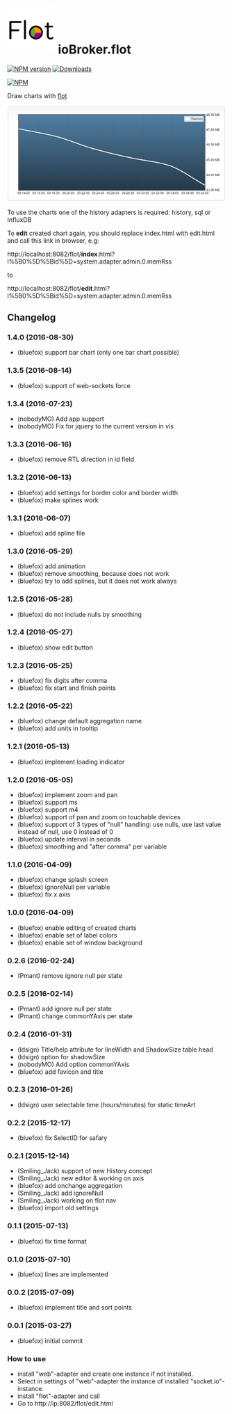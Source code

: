 ![Logo](admin/flot.png)
ioBroker.flot
=================

[![NPM version](http://img.shields.io/npm/v/iobroker.flot.svg)](https://www.npmjs.com/package/iobroker.flot)
[![Downloads](https://img.shields.io/npm/dm/iobroker.flot.svg)](https://www.npmjs.com/package/iobroker.flot)

[![NPM](https://nodei.co/npm/iobroker.flot.png?downloads=true)](https://nodei.co/npm/iobroker.flot/)

Draw charts with [flot](http://www.flotcharts.org/)

![Example](img/example.png)

To use the charts one of the history adapters is required: history, sql or InfluxDB

To **edit** created chart again, you should replace index.html with edit.html and call this link in browser, e.g:

http://localhost:8082/flot/**index**.html?l%5B0%5D%5Bid%5D=system.adapter.admin.0.memRss

to

http://localhost:8082/flot/**edit**.html?l%5B0%5D%5Bid%5D=system.adapter.admin.0.memRss

## Changelog
### 1.4.0 (2016-08-30)
* (bluefox) support bar chart (only one bar chart possible)

### 1.3.5 (2016-08-14)
* (bluefox) support of web-sockets force

### 1.3.4 (2016-07-23)
* (nobodyMO) Add app support
* (nobodyMO) Fix for jquery to the current version in vis

### 1.3.3 (2016-06-16)
* (bluefox) remove RTL direction in id field

### 1.3.2 (2016-06-13)
* (bluefox) add settings for border color and border width
* (bluefox) make splines work 

### 1.3.1 (2016-06-07)
* (bluefox) add spline file

### 1.3.0 (2016-05-29)
* (bluefox) add animation
* (bluefox) remove smoothing, because does not work
* (bluefox) try to add splines, but it does not work always

### 1.2.5 (2016-05-28)
* (bluefox) do not include nulls by smoothing

### 1.2.4 (2016-05-27)
* (bluefox) show edit button

### 1.2.3 (2016-05-25)
* (bluefox) fix digits after comma
* (bluefox) fix start and finish points

### 1.2.2 (2016-05-22)
* (bluefox) change default aggregation name
* (bluefox) add units in tooltip

### 1.2.1 (2016-05-13)
* (bluefox) implement loading indicator

### 1.2.0 (2016-05-05)
* (bluefox) implement zoom and pan
* (bluefox) support ms
* (bluefox) support m4
* (bluefox) support of pan and zoom on touchable devices
* (bluefox) support of 3 types of "null" handling: use nulls, use last value instead of null, use 0 instead of 0
* (bluefox) update interval in seconds
* (bluefox) smoothing and "after comma" per variable

### 1.1.0 (2016-04-09)
* (bluefox) change splash screen
* (bluefox) ignoreNull per variable
* (bluefox) fix x axis

### 1.0.0 (2016-04-09) 
* (bluefox) enable editing of created charts
* (bluefox) enable set of label colors
* (bluefox) enable set of window background

### 0.2.6 (2016-02-24)
* (Pmant) remove ignore null per state

### 0.2.5 (2016-02-14)
* (Pmant) add ignore null per state
* (Pmant) change commonYAxis per state

### 0.2.4 (2016-01-31)
* (ldsign) Title/help attribute for lineWidth and ShadowSize table head
* (ldsign) option for shadowSize
* (nobodyMO) Add option commonYAxis
* (bluefox) add favicon and title

### 0.2.3 (2016-01-26)
* (ldsign) user selectable time (hours/minutes) for static timeArt

### 0.2.2 (2015-12-17)
* (bluefox) fix SelectID for safary

### 0.2.1 (2015-12-14)
* (Smiling_Jack) support of new History concept
* (Smiling_Jack) new editor & working on axis
* (bluefox) add onchange aggregation
* (Smiling_Jack) add ignoreNull
* (Smiling_Jack) working on flot nav
* (bluefox) import old settings

### 0.1.1 (2015-07-13)
* (bluefox) fix time format

### 0.1.0 (2015-07-10)
* (bluefox) lines are implemented

### 0.0.2 (2015-07-09)
* (bluefox) implement title and sort points

### 0.0.1 (2015-03-27)
* (bluefox) initial commit

### How to use
- install "web"-adapter and create one instance if not installed.
- Select in settings of "web"-adapter the instance of installed "socket.io"-instance.
- install "flot"-adapter and call
- Go to http://ip:8082/flot/edit.html
